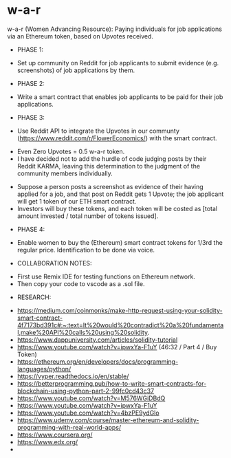 # w-a-r

w-a-r (Women Advancing Resource): Paying individuals for job applications via an Ethereum token, based on Upvotes received.

- PHASE 1:

* Set up community on Reddit for job applicants to submit evidence (e.g. screenshots) of job applications by them.

- PHASE 2:

* Write a smart contract that enables job applicants to be paid for their job applications.

- PHASE 3:

* Use Reddit API to integrate the Upvotes in our communty (https://www.reddit.com/r/FlowerEconomics/) with the smart contract.

- Even Zero Upvotes = 0.5 w-a-r token.
- I have decided not to add the hurdle of code judging posts by their Reddit KARMA, leaving this determination to the judgment of the community members individually.

* Suppose a person posts a screenshot as evidence of their having applied for a job, and that post on Reddit gets 1 Upvote; the job applicant will get 1 token of our ETH smart contract.
* Investors will buy these tokens, and each token will be costed as [total amount invested / total number of tokens issued].

- PHASE 4:

* Enable women to buy the (Ethereum) smart contract tokens for 1/3rd the regular price. Identification to be done via voice.

* COLLABORATION NOTES:

- First use Remix IDE for testing functions on Ethereum network.
- Then copy your code to vscode as a .sol file.

* RESEARCH:

- https://medium.com/coinmonks/make-http-request-using-your-solidity-smart-contract-4f7173bd391c#:~:text=It%20would%20contradict%20a%20fundamental,make%20API%20calls%20using%20solidity.
- https://www.dappuniversity.com/articles/solidity-tutorial
- https://www.youtube.com/watch?v=ipwxYa-F1uY (46:32 / Part 4 / Buy Token)
- https://ethereum.org/en/developers/docs/programming-languages/python/
- https://vyper.readthedocs.io/en/stable/
- https://betterprogramming.pub/how-to-write-smart-contracts-for-blockchain-using-python-part-2-99fc0cd43c37
- https://www.youtube.com/watch?v=M576WGiDBdQ
- https://www.youtube.com/watch?v=ipwxYa-F1uY
- https://www.youtube.com/watch?v=4bzPE9ydGlo
- https://www.udemy.com/course/master-ethereum-and-solidity-programming-with-real-world-apps/
- https://www.coursera.org/
- https://www.edx.org/
-
